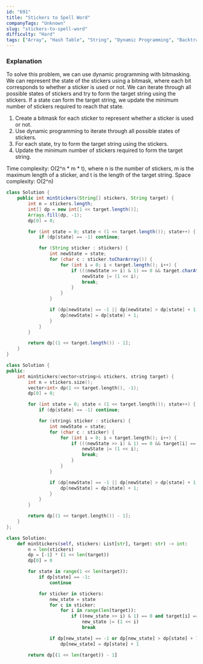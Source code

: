 ```yaml
---
id: "691"
title: "Stickers to Spell Word"
companyTags: "Unknown"
slug: "stickers-to-spell-word"
difficulty: "Hard"
tags: ["Array", "Hash Table", "String", "Dynamic Programming", "Backtracking", "Bit Manipulation", "Memoization", "Bitmask"]
---
```


### Explanation
To solve this problem, we can use dynamic programming with bitmasking. We can represent the state of the stickers using a bitmask, where each bit corresponds to whether a sticker is used or not. We can iterate through all possible states of stickers and try to form the target string using the stickers. If a state can form the target string, we update the minimum number of stickers required to reach that state.

1. Create a bitmask for each sticker to represent whether a sticker is used or not.
2. Use dynamic programming to iterate through all possible states of stickers.
3. For each state, try to form the target string using the stickers.
4. Update the minimum number of stickers required to form the target string.

Time complexity: O(2^n * m * t), where n is the number of stickers, m is the maximum length of a sticker, and t is the length of the target string.
Space complexity: O(2^n)
```java
class Solution {
    public int minStickers(String[] stickers, String target) {
        int n = stickers.length;
        int[] dp = new int[1 << target.length()];
        Arrays.fill(dp, -1);
        dp[0] = 0;

        for (int state = 0; state < (1 << target.length()); state++) {
            if (dp[state] == -1) continue;

            for (String sticker : stickers) {
                int newState = state;
                for (char c : sticker.toCharArray()) {
                    for (int i = 0; i < target.length(); i++) {
                        if (((newState >> i) & 1) == 0 && target.charAt(i) == c) {
                            newState |= (1 << i);
                            break;
                        }
                    }
                }

                if (dp[newState] == -1 || dp[newState] > dp[state] + 1) {
                    dp[newState] = dp[state] + 1;
                }
            }
        }

        return dp[(1 << target.length()) - 1];
    }
}
```

```cpp
class Solution {
public:
    int minStickers(vector<string>& stickers, string target) {
        int n = stickers.size();
        vector<int> dp(1 << target.length(), -1);
        dp[0] = 0;

        for (int state = 0; state < (1 << target.length()); state++) {
            if (dp[state] == -1) continue;

            for (string& sticker : stickers) {
                int newState = state;
                for (char c : sticker) {
                    for (int i = 0; i < target.length(); i++) {
                        if (((newState >> i) & 1) == 0 && target[i] == c) {
                            newState |= (1 << i);
                            break;
                        }
                    }
                }

                if (dp[newState] == -1 || dp[newState] > dp[state] + 1) {
                    dp[newState] = dp[state] + 1;
                }
            }
        }

        return dp[(1 << target.length()) - 1];
    }
};
```

```python
class Solution:
    def minStickers(self, stickers: List[str], target: str) -> int:
        n = len(stickers)
        dp = [-1] * (1 << len(target))
        dp[0] = 0

        for state in range(1 << len(target)):
            if dp[state] == -1:
                continue

            for sticker in stickers:
                new_state = state
                for c in sticker:
                    for i in range(len(target)):
                        if ((new_state >> i) & 1) == 0 and target[i] == c:
                            new_state |= (1 << i)
                            break

                if dp[new_state] == -1 or dp[new_state] > dp[state] + 1:
                    dp[new_state] = dp[state] + 1

        return dp[(1 << len(target)) - 1]
```